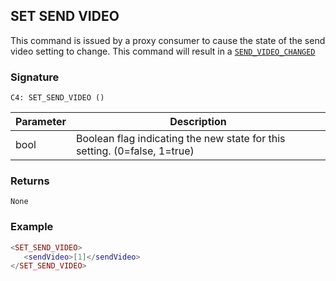 ## SET SEND VIDEO

This command is issued by a proxy consumer to cause the state of the send video setting to change.  This command will result in a [`SEND_VIDEO_CHANGED`][1]


### Signature

`C4: SET_SEND_VIDEO ()`


| Parameter | Description |
| --- | --- |
| bool | Boolean flag indicating the new state for this setting. (0=false, 1=true) |


### Returns

`None`


### Example

```lua
<SET_SEND_VIDEO>
   <sendVideo>[1]</sendVideo>
</SET_SEND_VIDEO>
```

[1]:	https://control4.github.io/docs-driverworks-proxyprotocol/#send-video-changed